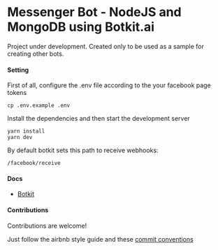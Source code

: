 # Messenger Bot - NodeJS and MongoDB using Botkit.ai

Project under development. Created only to be used as a sample for creating other bots.

#### Setting
First of all, configure the .env file according to the your facebook page tokens

```
cp .env.example .env
```

Install the dependencies and then start the development server
```
yarn install
yarn dev
```

By default botkit sets this path to receive webhooks:
```
/facebook/receive
```

#### Docs
- [Botkit](https://github.com/howdyai/botkit)

#### Contributions
Contributions are welcome!

Just follow the airbnb style guide and these [commit conventions](https://gist.github.com/stephenparish/9941e89d80e2bc58a153)
